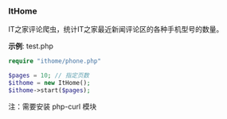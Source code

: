 ### ItHome

IT之家评论爬虫，统计IT之家最近新闻评论区的各种手机型号的数量。

**示例**: test.php

``` php
require "ithome/phone.php"

$pages = 10; // 指定页数
$ithome = new ItHome();
$ithome->start($pages);
```

注：需要安装 php-curl 模块